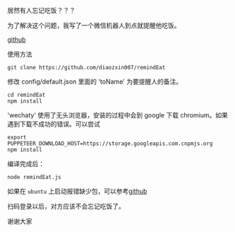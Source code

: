 居然有人忘记吃饭？？？

为了解决这个问题，我写了一个微信机器人到点就提醒他吃饭。

[github](https://github.com/diaozxin007/remindEat)

使用方法

```shell
git clone https://github.com/diaozxin007/remindEat
```

修改 config/default.json 里面的 'toName' 为要提醒人的备注。

```shell
cd remindEat
npm install
```

'wechaty' 使用了无头浏览器，安装的过程中会到 google 下载 chromium。如果遇到下载不成功的错误。可以尝试

```shell
export PUPPETEER_DOWNLOAD_HOST=https://storage.googleapis.com.cnpmjs.org
npm install
```

编译完成后：

```shell
node remindEat.js
```

如果在 `ubuntu` 上启动报错缺少包，可以参考[github](https://github.com/GoogleChrome/puppeteer/blob/master/docs/troubleshooting.md)

扫码登录以后，对方应该不会忘记吃饭了。

谢谢大家